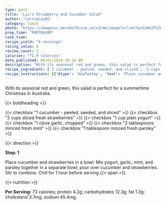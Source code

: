 ```yaml
---
type: post
title: "Liz's Strawberry and Cucumber Salad"
author: "CarrieLou65"
category: lunch
photo: "https://imagesvc.meredithcorp.io/v3/mm/image?url=https%3A%2F%2Fimages.media-allrecipes.com%2Fuserphotos%2F968352.jpg"
prep_time: "P0DT0H10M"
cook_time: 
recipe_yield: "4 servings"
rating_value: 4
review_count: 2
calories: "72.9 calories"
date_published: 06/01/2019 10:16 AM
description: "With its seasonal red and green, this salad is perfect for a summertime Christmas in Australia."
recipe_ingredient: ['1 cucumber - peeled, seeded, and sliced', '2 cups sliced fresh strawberries', '1 cup plain yogurt', '1 clove garlic, chopped', '2 tablespoons minced fresh mint', '1 tablespoon minced fresh parsley']
recipe_instructions: [{'@type': 'HowToStep', 'text': 'Place cucumber and strawberries in a bowl. Mix yogurt, garlic, mint, and parsley together in a separate bowl; pour over cucumber and strawberries. Stir to combine. Chill for 1 hour before serving.\n'}]
---
```


With its seasonal red and green, this salad is perfect for a summertime Christmas in Australia. 

{{< boldheading >}}

{{< checkbox "1  cucumber - peeled, seeded, and sliced" >}}
{{< checkbox "2 cups sliced fresh strawberries" >}}
{{< checkbox "1 cup plain yogurt" >}}
{{< checkbox "1 clove garlic, chopped" >}}
{{< checkbox "2 tablespoons minced fresh mint" >}}
{{< checkbox "1 tablespoon minced fresh parsley" >}}


{{< direction >}}

**Step: 1**

Place cucumber and strawberries in a bowl. Mix yogurt, garlic, mint, and parsley together in a separate bowl; pour over cucumber and strawberries. Stir to combine. Chill for 1 hour before serving.{{< span >}}

{{< nutrition >}}

**Per Serving:** 73 calories; protein 4.2g; carbohydrates 12.3g; fat 1.3g; cholesterol 3.7mg; sodium 45.4mg.